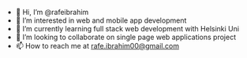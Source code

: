 - 👋 Hi, I’m @rafeibrahim
- 👀 I’m interested in web and mobile app development
- 🌱 I’m currently learning full stack web development with Helsinki Uni
- 💞️ I’m looking to collaborate on single page web applications project
- 📫 How to reach me at rafe.ibrahim00@gmail.com

<!---
rafeibrahim/rafeibrahim is a ✨ special ✨ repository because its `README.md` (this file) appears on your GitHub profile.
You can click the Preview link to take a look at your changes.
--->
